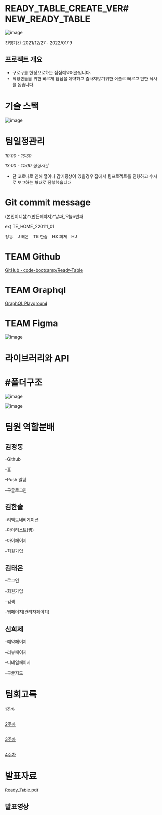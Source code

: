 # READY_TABLE_CREATE_VER# NEW_READY_TABLE

![image](https://user-images.githubusercontent.com/84891687/152631468-0b79b3d5-929e-463a-bb04-501400276ddf.png)

진행기간 :2021/12/27 - 2022/01/19

## 프로젝트 개요

- 구로구를 한정으로하는 점심예약어플입니다.
- 직장인들을 위한 빠르게 점심을 예약하고 줄서지않기위한 어플로 빠르고 편한 식사를 돕습니다.

# 기술 스택

![image](https://user-images.githubusercontent.com/84891687/152631709-a9de358b-ce07-476b-9f5b-62e8b28c7e97.png)

# 팀일정관리

_10:00 - 18:30_

_13:00 - 14:00 점심시간_

- 단 코로나로 인해 열이나 감기증상이 있을경우 집에서 팀프로젝트를 진행하고 수시로 보고하는 형태로 진행했습니다

# Git commit message

(본인이니셜)*(만든페이지)*날짜\_오늘n번째

ex) TE_HOME_220111_01

정동 - J
태은 - TE
한솔 - HS
희제 - HJ

# TEAM Github

[GitHub - code-bootcamp/Ready-Table](https://github.com/code-bootcamp/Ready-Table)

# TEAM Graphql

[GraphQL Playground](https://backend04-team.codebootcamp.co.kr/team01)

# TEAM Figma

![image](https://s3.us-west-2.amazonaws.com/secure.notion-static.com/7e191e1e-488f-4172-8ba5-e2e485869bdc/Untitled.png?X-Amz-Algorithm=AWS4-HMAC-SHA256&X-Amz-Content-Sha256=UNSIGNED-PAYLOAD&X-Amz-Credential=AKIAT73L2G45EIPT3X45%2F20220205%2Fus-west-2%2Fs3%2Faws4_request&X-Amz-Date=20220205T063359Z&X-Amz-Expires=86400&X-Amz-Signature=518baf4213a9e64ae6cb6ea2453b4856658ec41cb1a559351ac604f960fa04c5&X-Amz-SignedHeaders=host&response-content-disposition=filename%20%3D%22Untitled.png%22&x-id=GetObject)

# 라이브러리와 API

# #폴더구조

![image](https://s3.us-west-2.amazonaws.com/secure.notion-static.com/9b87fd5f-aee3-4307-b5fd-0299fb900fe2/Untitled.png?X-Amz-Algorithm=AWS4-HMAC-SHA256&X-Amz-Content-Sha256=UNSIGNED-PAYLOAD&X-Amz-Credential=AKIAT73L2G45EIPT3X45%2F20220205%2Fus-west-2%2Fs3%2Faws4_request&X-Amz-Date=20220205T063442Z&X-Amz-Expires=86400&X-Amz-Signature=f994708138c903a391e24b6633589dea9f0f3fec9a5dad90a12f7b77e1f4a485&X-Amz-SignedHeaders=host&response-content-disposition=filename%20%3D%22Untitled.png%22&x-id=GetObject)

![image](https://s3.us-west-2.amazonaws.com/secure.notion-static.com/eb092a19-6fc5-4f92-be59-523fda31f63c/Untitled.png?X-Amz-Algorithm=AWS4-HMAC-SHA256&X-Amz-Content-Sha256=UNSIGNED-PAYLOAD&X-Amz-Credential=AKIAT73L2G45EIPT3X45%2F20220205%2Fus-west-2%2Fs3%2Faws4_request&X-Amz-Date=20220205T063508Z&X-Amz-Expires=86400&X-Amz-Signature=0e9beb48d0d11ddce2e22c2db2507d4fb1b5701e011965fa52d6f3feb8f8217d&X-Amz-SignedHeaders=host&response-content-disposition=filename%20%3D%22Untitled.png%22&x-id=GetObject)

# 팀원 역할분배

## 김정동

-Github

-홈

-Push 알림

-구글로그인

## 김한솔

-리엑트네비게이션

-마이리스트(찜)

-마이페이지

-회원가입

## 김태은

-로그인

-회원가입

-검색

-웹페이지(관리자페이지)

## 신희제

-예약페이지

-리뷰페이지

-디테일페이지

-구글지도

# 팀회고록

[1주차](https://www.notion.so/1-6e70d45e7b94430f8fecaece9e94cd79)

##

[2주차](https://www.notion.so/2-438d732527d54042aef5a05f41725469)

##

[3주차](https://www.notion.so/3-1c56f4a55d144d35860ad697e7ff6474)

##

[4주차](https://veiled-wallflower-d6c.notion.site/4-91cd2533720b415aa412f77637a89243)

# 발표자료

[Ready_Table.pdf](https://drive.google.com/file/d/1N6DCFxIi9_xNNHFcGw-_f_igWtkTtKbz/view?usp=sharing)

## 발표영상

